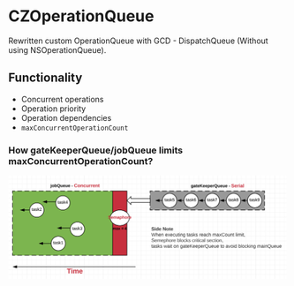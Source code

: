 # CZOperationQueue

Rewritten custom OperationQueue with GCD - DispatchQueue (Without using NSOperationQueue).

## Functionality

- Concurrent operations
- Operation priority
- Operation dependencies
- `maxConcurrentOperationCount`


### How gateKeeperQueue/jobQueue limits maxConcurrentOperationCount?
<img src="./Diagrams/DispatchQueue-limitMax-Semaphore.png" width="650">





